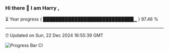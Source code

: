 ### Hi there 👋 I am Harry , 

⏳ Year progress { █████████████████████████████▁ } 97.46 %

---

⏰ Updated on Sun, 22 Dec 2024 16:55:39 GMT

![Progress Bar CI](https://github.com/duykhang68/duykhang68/workflows/Progress%20Bar%20CI/badge.svg)
